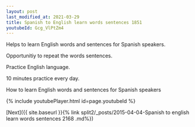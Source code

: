 ```yaml
---
layout: post
last_modified_at: 2021-03-29
title: Spanish to English learn words sentences 1851 
youtubeId: Gcg_VlPtZm4
---
```

 
 
Helps to learn English words and sentences for Spanish speakers.

Opportunitiy to repeat the words sentences. 

Practice English language. 
 
10 minutes practice every day. 
 
How to learn English words and sentences for Spanish speakers 
 
{% include youtubePlayer.html id=page.youtubeId %}
 
 
[Next]({{ site.baseurl }}{% link  split2/_posts/2015-04-04-Spanish to english learn words sentences 2168 .md%})
 
